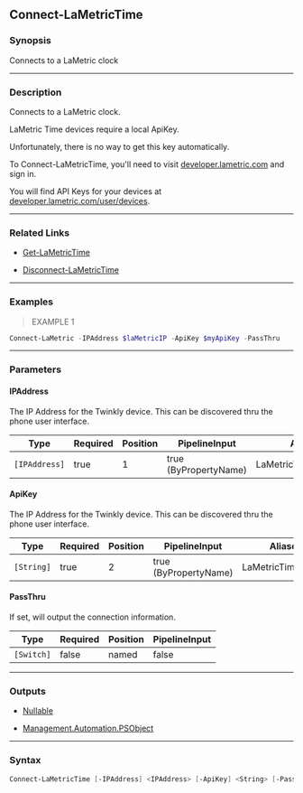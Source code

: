 Connect-LaMetricTime
--------------------

### Synopsis
Connects to a LaMetric clock

---

### Description

Connects to a LaMetric clock.

LaMetric Time devices require a local ApiKey.

Unfortunately, there is no way to get this key automatically.

To Connect-LaMetricTime, you'll need to visit [developer.lametric.com](https://developer.lametric.com) and sign in.

You will find API Keys for your devices at [developer.lametric.com/user/devices](https://developer.lametric.com/user/devices).

---

### Related Links
* [Get-LaMetricTime](Get-LaMetricTime.md)

* [Disconnect-LaMetricTime](Disconnect-LaMetricTime.md)

---

### Examples
> EXAMPLE 1

```PowerShell
Connect-LaMetric -IPAddress $laMetricIP -ApiKey $myApiKey -PassThru
```

---

### Parameters
#### **IPAddress**
The IP Address for the Twinkly device.  This can be discovered thru the phone user interface.

|Type         |Required|Position|PipelineInput        |Aliases              |
|-------------|--------|--------|---------------------|---------------------|
|`[IPAddress]`|true    |1       |true (ByPropertyName)|LaMetricTimeIPAddress|

#### **ApiKey**
The IP Address for the Twinkly device.  This can be discovered thru the phone user interface.

|Type      |Required|Position|PipelineInput        |Aliases           |
|----------|--------|--------|---------------------|------------------|
|`[String]`|true    |2       |true (ByPropertyName)|LaMetricTimeApiKey|

#### **PassThru**
If set, will output the connection information.

|Type      |Required|Position|PipelineInput|
|----------|--------|--------|-------------|
|`[Switch]`|false   |named   |false        |

---

### Outputs
* [Nullable](https://learn.microsoft.com/en-us/dotnet/api/System.Nullable)

* [Management.Automation.PSObject](https://learn.microsoft.com/en-us/dotnet/api/System.Management.Automation.PSObject)

---

### Syntax
```PowerShell
Connect-LaMetricTime [-IPAddress] <IPAddress> [-ApiKey] <String> [-PassThru] [<CommonParameters>]
```
